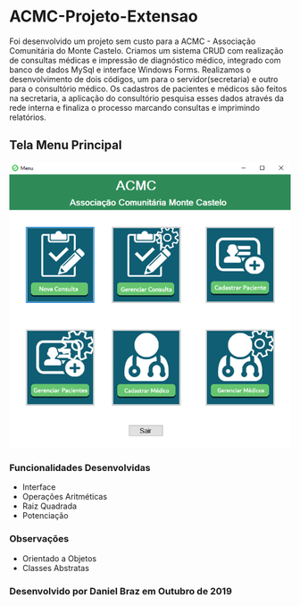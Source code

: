 # ACMC-Projeto-Extensao

 Foi desenvolvido um projeto sem custo para a ACMC - Associação Comunitária do Monte Castelo. Criamos um sistema CRUD com realização de consultas médicas e impressão de diagnóstico médico, integrado com banco de dados MySql e interface Windows Forms. Realizamos o desenvolvimento de dois códigos, um para o servidor(secretaria) e outro para o consultório médico. 
 Os cadastros de pacientes e médicos são feitos na secretaria, a aplicação do consultório pesquisa esses dados através da rede interna e finaliza o processo marcando consultas e imprimindo relatórios.
 
## Tela Menu Principal
![ACMC-Projeto-Extensao](https://github.com/drzbraz/ACMC-Projeto-Extensao/blob/master/Menu%20Principal.png) 
 
### Funcionalidades Desenvolvidas
* Interface
* Operações Aritméticas
* Raiz Quadrada
* Potenciação

### Observações
* Orientado a Objetos
* Classes Abstratas

### Desenvolvido por Daniel Braz em Outubro de 2019
